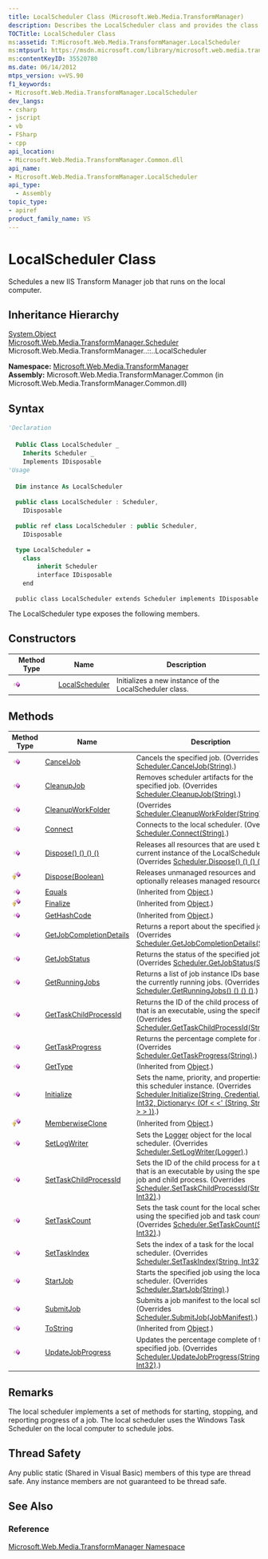 ```yaml
---
title: LocalScheduler Class (Microsoft.Web.Media.TransformManager)
description: Describes the LocalScheduler class and provides the class' inheritance hierarchy, syntax, constructors, methods, and remarks.
TOCTitle: LocalScheduler Class
ms:assetid: T:Microsoft.Web.Media.TransformManager.LocalScheduler
ms:mtpsurl: https://msdn.microsoft.com/library/microsoft.web.media.transformmanager.localscheduler(v=VS.90)
ms:contentKeyID: 35520780
ms.date: 06/14/2012
mtps_version: v=VS.90
f1_keywords:
- Microsoft.Web.Media.TransformManager.LocalScheduler
dev_langs:
- csharp
- jscript
- vb
- FSharp
- cpp
api_location:
- Microsoft.Web.Media.TransformManager.Common.dll
api_name:
- Microsoft.Web.Media.TransformManager.LocalScheduler
api_type:
  - Assembly
topic_type:
- apiref
product_family_name: VS
---
```


# LocalScheduler Class

Schedules a new IIS Transform Manager job that runs on the local computer.

## Inheritance Hierarchy

[System.Object](https://msdn.microsoft.com/library/e5kfa45b)  
  [Microsoft.Web.Media.TransformManager.Scheduler](scheduler-class-microsoft-web-media-transformmanager.md)  
    Microsoft.Web.Media.TransformManager..::..LocalScheduler  

**Namespace:**  [Microsoft.Web.Media.TransformManager](microsoft-web-media-transformmanager-namespace.md)  
**Assembly:**  Microsoft.Web.Media.TransformManager.Common (in Microsoft.Web.Media.TransformManager.Common.dll)

## Syntax

```vb
'Declaration

  Public Class LocalScheduler _
    Inherits Scheduler _
    Implements IDisposable
'Usage

  Dim instance As LocalScheduler
```

```csharp
  public class LocalScheduler : Scheduler, 
    IDisposable
```

```cpp
  public ref class LocalScheduler : public Scheduler, 
    IDisposable
```

``` fsharp
  type LocalScheduler =  
    class
        inherit Scheduler
        interface IDisposable
    end
```

```jscript
  public class LocalScheduler extends Scheduler implements IDisposable
```

The LocalScheduler type exposes the following members.

## Constructors

|Method Type|Name|Description|
|--- |--- |--- |
|![Public method](images/Hh125771.pubmethod(en-us,VS.90).gif "Public method")|[LocalScheduler](localscheduler-constructor-microsoft-web-media-transformmanager.md)|Initializes a new instance of the LocalScheduler class.|

## Methods

|Method Type|Name|Description|
|--- |--- |--- |
|![Public method](images/Hh125771.pubmethod(en-us,VS.90).gif "Public method")|[CancelJob](localscheduler-canceljob-method-microsoft-web-media-transformmanager.md)|Cancels the specified job. (Overrides [Scheduler.CancelJob(String)](scheduler-canceljob-method-microsoft-web-media-transformmanager.md).)|
|![Public method](images/Hh125771.pubmethod(en-us,VS.90).gif "Public method")|[CleanupJob](localscheduler-cleanupjob-method-microsoft-web-media-transformmanager.md)|Removes scheduler artifacts for the specified job. (Overrides [Scheduler.CleanupJob(String)](scheduler-cleanupjob-method-microsoft-web-media-transformmanager.md).)|
|![Public method](images/Hh125771.pubmethod(en-us,VS.90).gif "Public method")|[CleanupWorkFolder](localscheduler-cleanupworkfolder-method-microsoft-web-media-transformmanager.md)|(Overrides [Scheduler.CleanupWorkFolder(String)](scheduler-cleanupworkfolder-method-microsoft-web-media-transformmanager.md).)|
|![Public method](images/Hh125771.pubmethod(en-us,VS.90).gif "Public method")|[Connect](localscheduler-connect-method-microsoft-web-media-transformmanager.md)|Connects to the local scheduler. (Overrides [Scheduler.Connect(String)](scheduler-connect-method-microsoft-web-media-transformmanager.md).)|
|![Public method](images/Hh125771.pubmethod(en-us,VS.90).gif "Public method")|[Dispose() () () ()](localscheduler-dispose-method-microsoft-web-media-transformmanager_1.md)|Releases all resources that are used by the current instance of the LocalScheduler class. (Overrides [Scheduler.Dispose() () () ()](scheduler-dispose-method-microsoft-web-media-transformmanager.md).)|
|![Protected method](images/Hh125771.protmethod(en-us,VS.90).gif "Protected method")|[Dispose(Boolean)](localscheduler-dispose-method-boolean-microsoft-web-media-transformmanager.md)|Releases unmanaged resources and optionally releases managed resources.|
|![Public method](images/Hh125771.pubmethod(en-us,VS.90).gif "Public method")|[Equals](https://msdn.microsoft.com/library/bsc2ak47)|(Inherited from [Object](https://msdn.microsoft.com/library/e5kfa45b).)|
|![Protected method](images/Hh125771.protmethod(en-us,VS.90).gif "Protected method")|[Finalize](https://msdn.microsoft.com/library/4k87zsw7)|(Inherited from [Object](https://msdn.microsoft.com/library/e5kfa45b).)|
|![Public method](images/Hh125771.pubmethod(en-us,VS.90).gif "Public method")|[GetHashCode](https://msdn.microsoft.com/library/zdee4b3y)|(Inherited from [Object](https://msdn.microsoft.com/library/e5kfa45b).)|
|![Public method](images/Hh125771.pubmethod(en-us,VS.90).gif "Public method")|[GetJobCompletionDetails](localscheduler-getjobcompletiondetails-method-microsoft-web-media-transformmanager.md)|Returns a report about the specified job. (Overrides [Scheduler.GetJobCompletionDetails(String)](scheduler-getjobcompletiondetails-method-microsoft-web-media-transformmanager.md).)|
|![Public method](images/Hh125771.pubmethod(en-us,VS.90).gif "Public method")|[GetJobStatus](localscheduler-getjobstatus-method-microsoft-web-media-transformmanager.md)|Returns the status of the specified job. (Overrides [Scheduler.GetJobStatus(String)](scheduler-getjobstatus-method-microsoft-web-media-transformmanager.md).)|
|![Public method](images/Hh125771.pubmethod(en-us,VS.90).gif "Public method")|[GetRunningJobs](localscheduler-getrunningjobs-method-microsoft-web-media-transformmanager.md)|Returns a list of job instance IDs based on the currently running jobs. (Overrides [Scheduler.GetRunningJobs() () () ()](scheduler-getrunningjobs-method-microsoft-web-media-transformmanager.md).)|
|![Public method](images/Hh125771.pubmethod(en-us,VS.90).gif "Public method")|[GetTaskChildProcessId](localscheduler-gettaskchildprocessid-method-microsoft-web-media-transformmanager.md)|Returns the ID of the child process of a task that is an executable, using the specified job. (Overrides [Scheduler.GetTaskChildProcessId(String)](scheduler-gettaskchildprocessid-method-microsoft-web-media-transformmanager.md).)|
|![Public method](images/Hh125771.pubmethod(en-us,VS.90).gif "Public method")|[GetTaskProgress](localscheduler-gettaskprogress-method-microsoft-web-media-transformmanager.md)|Returns the percentage complete for a job. (Overrides [Scheduler.GetTaskProgress(String)](scheduler-gettaskprogress-method-microsoft-web-media-transformmanager.md).)|
|![Public method](images/Hh125771.pubmethod(en-us,VS.90).gif "Public method")|[GetType](https://msdn.microsoft.com/library/dfwy45w9)|(Inherited from [Object](https://msdn.microsoft.com/library/e5kfa45b).)|
|![Public method](images/Hh125771.pubmethod(en-us,VS.90).gif "Public method")|[Initialize](localscheduler-initialize-method-microsoft-web-media-transformmanager.md)|Sets the name, priority, and properties for this scheduler instance. (Overrides [Scheduler.Initialize(String, Credential, String, Int32, Dictionary< (Of < <' (String, String> ) > > ))](scheduler-initialize-method-microsoft-web-media-transformmanager.md).)|
|![Protected method](images/Hh125771.protmethod(en-us,VS.90).gif "Protected method")|[MemberwiseClone](https://msdn.microsoft.com/library/57ctke0a)|(Inherited from [Object](https://msdn.microsoft.com/library/e5kfa45b).)|
|![Public method](images/Hh125771.pubmethod(en-us,VS.90).gif "Public method")|[SetLogWriter](localscheduler-setlogwriter-method-microsoft-web-media-transformmanager.md)|Sets the [Logger](logger-class-microsoft-web-media-transformmanager.md) object for the local scheduler. (Overrides [Scheduler.SetLogWriter(Logger)](scheduler-setlogwriter-method-microsoft-web-media-transformmanager.md).)|
|![Public method](images/Hh125771.pubmethod(en-us,VS.90).gif "Public method")|[SetTaskChildProcessId](localscheduler-settaskchildprocessid-method-microsoft-web-media-transformmanager.md)|Sets the ID of the child process for a task that is an executable by using the specified job and child process. (Overrides [Scheduler.SetTaskChildProcessId(String, Int32)](scheduler-settaskchildprocessid-method-microsoft-web-media-transformmanager.md).)|
|![Public method](images/Hh125771.pubmethod(en-us,VS.90).gif "Public method")|[SetTaskCount](localscheduler-settaskcount-method-microsoft-web-media-transformmanager.md)|Sets the task count for the local scheduler by using the specified job and task count. (Overrides [Scheduler.SetTaskCount(String, Int32)](scheduler-settaskcount-method-microsoft-web-media-transformmanager.md).)|
|![Public method](images/Hh125771.pubmethod(en-us,VS.90).gif "Public method")|[SetTaskIndex](localscheduler-settaskindex-method-microsoft-web-media-transformmanager.md)|Sets the index of a task for the local scheduler. (Overrides [Scheduler.SetTaskIndex(String, Int32)](scheduler-settaskindex-method-microsoft-web-media-transformmanager.md).)|
|![Public method](images/Hh125771.pubmethod(en-us,VS.90).gif "Public method")|[StartJob](localscheduler-startjob-method-microsoft-web-media-transformmanager.md)|Starts the specified job using the local scheduler. (Overrides [Scheduler.StartJob(String)](scheduler-startjob-method-microsoft-web-media-transformmanager.md).)|
|![Public method](images/Hh125771.pubmethod(en-us,VS.90).gif "Public method")|[SubmitJob](localscheduler-submitjob-method-microsoft-web-media-transformmanager.md)|Submits a job manifest to the local scheduler. (Overrides [Scheduler.SubmitJob(JobManifest)](scheduler-submitjob-method-microsoft-web-media-transformmanager.md).)|
|![Public method](images/Hh125771.pubmethod(en-us,VS.90).gif "Public method")|[ToString](https://msdn.microsoft.com/library/7bxwbwt2)|(Inherited from [Object](https://msdn.microsoft.com/library/e5kfa45b).)|
|![Public method](images/Hh125771.pubmethod(en-us,VS.90).gif "Public method")|[UpdateJobProgress](localscheduler-updatejobprogress-method-microsoft-web-media-transformmanager.md)|Updates the percentage complete of the specified job. (Overrides [Scheduler.UpdateJobProgress(String, Int32)](scheduler-updatejobprogress-method-microsoft-web-media-transformmanager.md).)|

## Remarks

The local scheduler implements a set of methods for starting, stopping, and reporting progress of a job. The local scheduler uses the Windows Task Scheduler on the local computer to schedule jobs.

## Thread Safety

Any public static (Shared in Visual Basic) members of this type are thread safe. Any instance members are not guaranteed to be thread safe.

## See Also

### Reference

[Microsoft.Web.Media.TransformManager Namespace](microsoft-web-media-transformmanager-namespace.md)
